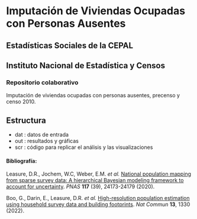 # Imputación de Viviendas Ocupadas con Personas Ausentes

## Estadísticas Sociales de la CEPAL
## Instituto Nacional de Estadística y Censos 

### Repositorio colaborativo

Imputación de viviendas ocupadas con personas ausentes, precenso y censo 2010. 


## Estructura
* dat : datos de entrada
* out : resultados y gráficas
* scr : código para replicar el análisis y las visualizaciones


#### Bibliografía:

Leasure, D.R., Jochem, W.C, Weber, E.M. _et al._ [National population mapping from sparse survey data: A hierarchical Bayesian modeling framework to account for uncertainty](https://www.pnas.org/doi/full/10.1073/pnas.1913050117). _PNAS_ **117** (39), 24173-24179 (2020).

Boo, G., Darin, E., Leasure, D.R. _et al._ [High-resolution population estimation using household survey data and building footprints](https://www.nature.com/articles/s41467-022-29094-x). _Nat Commun_ **13**, 1330 (2022).
